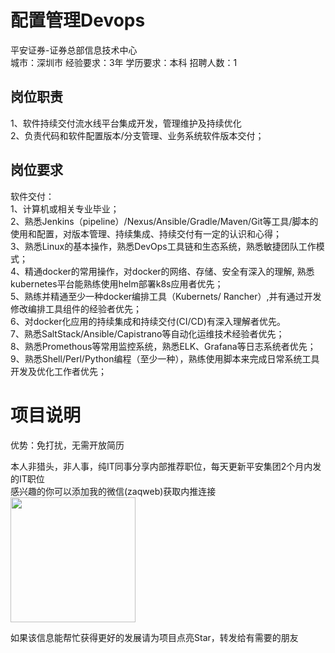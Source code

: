 # 配置管理Devops
平安证券-证券总部信息技术中心  
城市：深圳市 经验要求：3年 学历要求：本科  招聘人数：1

## 岗位职责
1、软件持续交付流水线平台集成开发，管理维护及持续优化   
2、负责代码和软件配置版本/分支管理、业务系统软件版本交付；

## 岗位要求
软件交付：   
1、计算机或相关专业毕业；   
2、熟悉Jenkins（pipeline）/Nexus/Ansible/Gradle/Maven/Git等工具/脚本的使用和配置，对版本管理、持续集成、持续交付有一定的认识和心得；   
3、熟悉Linux的基本操作，熟悉DevOps工具链和生态系统，熟悉敏捷团队工作模式；   
4、精通docker的常用操作，对docker的网络、存储、安全有深入的理解, 熟悉kubernetes平台能熟练使用helm部署k8s应用者优先；   
5、熟练并精通至少一种docker编排工具（Kubernets/ Rancher）,并有通过开发修改编排工具组件的经验者优先；   
6、对docker化应用的持续集成和持续交付(CI/CD)有深入理解者优先。   
7、熟悉SaltStack/Ansible/Capistrano等自动化运维技术经验者优先；   
8、熟悉Promethous等常用监控系统，熟悉ELK、Grafana等日志系统者优先；   
9、熟悉Shell/Perl/Python编程（至少一种），熟练使用脚本来完成日常系统工具开发及优化工作者优先；

# 项目说明

优势：免打扰，无需开放简历

本人非猎头，非人事，纯IT同事分享内部推荐职位，每天更新平安集团2个月内发的IT职位  
感兴趣的你可以添加我的微信(zaqweb)获取内推连接  
<img src="https://github.com/zaqweb/PA-IT-JOBS/blob/master/WechatICode.jpeg"  height="200" width="200">

如果该信息能帮忙获得更好的发展请为项目点亮Star，转发给有需要的朋友




